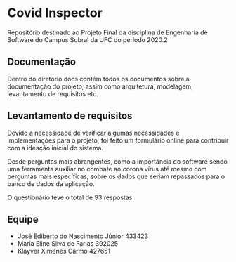 # Covid Inspector
Repositório destinado ao Projeto Final da disciplina de Engenharia de Software do Campus Sobral da UFC do período 2020.2

## Documentação
Dentro do diretório docs contém todos os documentos sobre a documentação do projeto, assim como arquitetura, modelagem, levantamento de requisitos etc.

## Levantamento de requisitos
Devido a necessidade de verificar algumas necessidades e implementações para o projeto, foi feito um formulário online para contribuir com a ideação inicial do sistema.

Desde perguntas mais abrangentes, como a importância do software sendo uma ferramenta auxiliar no combate ao corona vírus até mesmo com perguntas mais específicas, sobre os dados que seriam repassados para o banco de dados da aplicação.

O questionário teve o total de 93 respostas.

## Equipe

 - José Ediberto do Nascimento Júnior 433423
 - Maria Eline Silva de Farias 392025
 - Klayver Ximenes Carmo 427651
